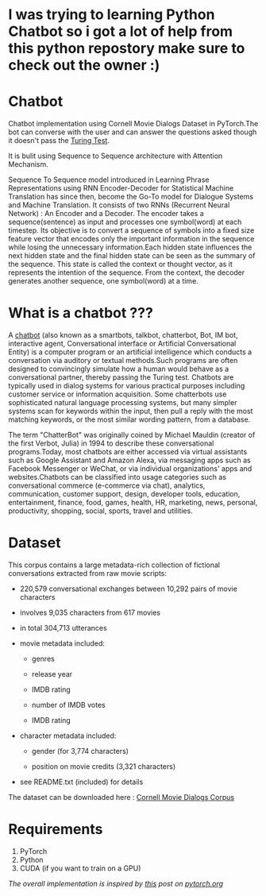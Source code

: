 # I was trying to learning Python Chatbot so i got a lot of help from this python repostory make sure to check out the owner :)
# Chatbot


Chatbot implementation using Cornell Movie Dialogs Dataset in PyTorch.The bot can converse with the user and can answer the questions asked though it doesn't pass the [Turing Test](https://en.wikipedia.org/wiki/Turing_test).

It is bulit using Sequence to Sequence architecture with Attention Mechanism.

Sequence To Sequence model introduced in Learning Phrase Representations using RNN Encoder-Decoder for Statistical Machine Translation has since then, become the Go-To model for Dialogue Systems and Machine Translation. It consists of two RNNs (Recurrent Neural Network) : An Encoder and a Decoder. The encoder takes a sequence(sentence) as input and processes one symbol(word) at each timestep. Its objective is to convert a sequence of symbols into a fixed size feature vector that encodes only the important information in the sequence while losing the unnecessary information.Each hidden state influences the next hidden state and the final hidden state can be seen as the summary of the sequence. This state is called the context or thought vector, as it represents the intention of the sequence. From the context, the decoder generates another sequence, one symbol(word) at a time.

# What is a chatbot ???

A [chatbot](https://en.wikipedia.org/wiki/Chatbot) (also known as a smartbots, talkbot, chatterbot, Bot, IM bot, interactive agent, Conversational interface or Artificial Conversational Entity) 
is a computer program or an artificial intelligence which conducts a conversation via auditory or textual methods.Such programs are often 
designed to convincingly simulate how a human would behave as a conversational partner, thereby passing the Turing test. Chatbots are 
typically used in dialog systems for various practical purposes including customer service or information acquisition. Some chatterbots 
use sophisticated natural language processing systems, but many simpler systems scan for keywords within the input, then pull a reply 
with the most matching keywords, or the most similar wording pattern, from a database.

The term "ChatterBot" was originally coined by Michael Mauldin (creator of the first Verbot, Julia) in 1994 to describe these 
conversational programs.Today, most chatbots are either accessed via virtual assistants such as Google Assistant and Amazon Alexa, via 
messaging apps such as Facebook Messenger or WeChat, or via individual organizations' apps and websites.Chatbots can be classified into 
usage categories such as conversational commerce (e-commerce via chat), analytics, communication, customer support, design, 
developer tools, education, entertainment, finance, food, games, health, HR, marketing, news, personal, productivity, shopping, social, 
sports, travel and utilities.


# Dataset

This corpus contains a large metadata-rich collection of fictional conversations extracted from raw movie scripts:

* 220,579 conversational exchanges between 10,292 pairs of movie characters

* involves 9,035 characters from 617 movies

* in total 304,713 utterances

* movie metadata included:

    * genres

    * release year

    * IMDB rating

    * number of IMDB votes

    * IMDB rating

* character metadata included:

    * gender (for 3,774 characters)

    * position on movie credits (3,321 characters)

* see README.txt (included) for details

The dataset can be downloaded here : [Cornell Movie Dialogs Corpus](https://www.cs.cornell.edu/~cristian/Cornell_Movie-Dialogs_Corpus.html)
# Requirements

1. PyTorch
2. Python
3. CUDA (if you want to train on a GPU)

*The overall implementation is inspired by [this](https://pytorch.org/tutorials/beginner/chatbot_tutorial.html) post on [pytorch.org](https://pytorch.org/)*


